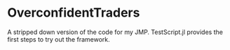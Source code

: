 # OverconfidentTraders
A stripped down version of the code for my JMP. TestScript.jl provides the first steps to try out the framework.
